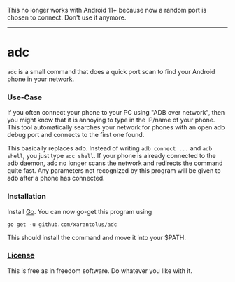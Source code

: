 This no longer works with Android 11+ because now a random port is chosen to connect. Don't use it anymore.

----

# adc
`adc` is a small command that does a quick port scan to find your Android phone in your network.


### Use-Case 
If you often connect your phone to your PC using "ADB over network", then you might know that it is annoying to type in the IP/name of your phone. This tool automatically searches your network for phones with an open adb debug port and connects to the first one found.

This basically replaces adb. Instead of writing `adb connect ...` and `adb shell`, you just type `adc shell`.
If your phone is already connected to the adb daemon, adc no longer scans the network and redirects the command quite fast.
Any parameters not recognized by this program will be given to adb after a phone has connected.

### Installation
Install [Go](https://golang.org/dl/). You can now go-get this program using

    go get -u github.com/xarantolus/adc

This should install the command and move it into your $PATH.

### [License](LICENSE)
This is free as in freedom software. Do whatever you like with it.
